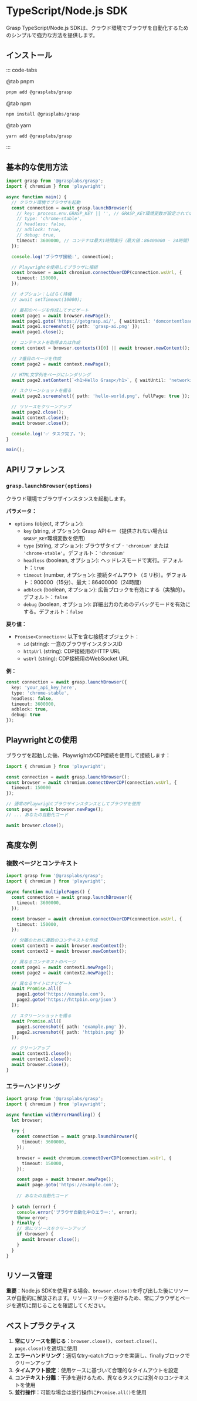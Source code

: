 # TypeScript/Node.js SDK

Grasp TypeScript/Node.js SDKは、クラウド環境でブラウザを自動化するためのシンプルで強力な方法を提供します。

## インストール

::: code-tabs

@tab pnpm

```bash
pnpm add @grasplabs/grasp
```

@tab npm

```bash
npm install @grasplabs/grasp
```

@tab yarn

```bash
yarn add @grasplabs/grasp
```

:::

## 基本的な使用方法

```typescript
import grasp from '@grasplabs/grasp';
import { chromium } from 'playwright';

async function main() {
  // クラウド環境でブラウザを起動
  const connection = await grasp.launchBrowser({
    // key: process.env.GRASP_KEY || '', // GRASP_KEY環境変数が設定されている場合はオプション
    // type: 'chrome-stable',
    // headless: false, 
    // adblock: true, 
    // debug: true,
    timeout: 3600000, // コンテナは最大1時間実行（最大値：86400000 - 24時間）
  });

  console.log('ブラウザ接続:', connection);

  // Playwrightを使用してブラウザに接続
  const browser = await chromium.connectOverCDP(connection.wsUrl, {
    timeout: 150000,
  });

  // オプション：しばらく待機
  // await setTimeout(10000);

  // 最初のページを作成してナビゲート
  const page1 = await browser.newPage();
  await page1.goto('https://getgrasp.ai/', { waitUntil: 'domcontentloaded' });
  await page1.screenshot({ path: 'grasp-ai.png' });
  await page1.close();

  // コンテキストを取得または作成
  const context = browser.contexts()[0] || await browser.newContext();

  // 2番目のページを作成
  const page2 = await context.newPage();

  // HTML文字列をページにレンダリング
  await page2.setContent(`<h1>Hello Grasp</h1>`, { waitUntil: 'networkidle' });

  // スクリーンショットを撮る
  await page2.screenshot({ path: 'hello-world.png', fullPage: true });

  // リソースをクリーンアップ
  await page2.close();
  await context.close();
  await browser.close();

  console.log('✅ タスク完了。');
}

main();
```

## APIリファレンス

### `grasp.launchBrowser(options)`

クラウド環境でブラウザインスタンスを起動します。

**パラメータ：**
- `options` (object, オプション):
  - `key` (string, オプション): Grasp APIキー（提供されない場合は`GRASP_KEY`環境変数を使用）
  - `type` (string, オプション): ブラウザタイプ - `'chromium'` または `'chrome-stable'`。デフォルト：`'chromium'`
  - `headless` (boolean, オプション): ヘッドレスモードで実行。デフォルト：`true`
  - `timeout` (number, オプション): 接続タイムアウト（ミリ秒）。デフォルト：900000（15分）、最大：86400000（24時間）
  - `adblock` (boolean, オプション): 広告ブロックを有効にする（実験的）。デフォルト：`false`
  - `debug` (boolean, オプション): 詳細出力のためのデバッグモードを有効にする。デフォルト：`false`

**戻り値：**
- `Promise<Connection>`: 以下を含む接続オブジェクト：
  - `id` (string): 一意のブラウザインスタンスID
  - `httpUrl` (string): CDP接続用のHTTP URL
  - `wsUrl` (string): CDP接続用のWebSocket URL

**例：**
```typescript
const connection = await grasp.launchBrowser({
  key: 'your_api_key_here',
  type: 'chrome-stable',
  headless: false,
  timeout: 3600000,
  adblock: true,
  debug: true
});
```

## Playwrightとの使用

ブラウザを起動した後、PlaywrightのCDP接続を使用して接続します：

```typescript
import { chromium } from 'playwright';

const connection = await grasp.launchBrowser();
const browser = await chromium.connectOverCDP(connection.wsUrl, {
  timeout: 150000
});

// 通常のPlaywrightブラウザインスタンスとしてブラウザを使用
const page = await browser.newPage();
// ... あなたの自動化コード

await browser.close();
```

## 高度な例

### 複数ページとコンテキスト

```typescript
import grasp from '@grasplabs/grasp';
import { chromium } from 'playwright';

async function multiplePages() {
  const connection = await grasp.launchBrowser({
    timeout: 3600000,
  });

  const browser = await chromium.connectOverCDP(connection.wsUrl, {
    timeout: 150000,
  });

  // 分離のために複数のコンテキストを作成
  const context1 = await browser.newContext();
  const context2 = await browser.newContext();

  // 異なるコンテキストのページ
  const page1 = await context1.newPage();
  const page2 = await context2.newPage();

  // 異なるサイトにナビゲート
  await Promise.all([
    page1.goto('https://example.com'),
    page2.goto('https://httpbin.org/json')
  ]);

  // スクリーンショットを撮る
  await Promise.all([
    page1.screenshot({ path: 'example.png' }),
    page2.screenshot({ path: 'httpbin.png' })
  ]);

  // クリーンアップ
  await context1.close();
  await context2.close();
  await browser.close();
}
```

### エラーハンドリング

```typescript
import grasp from '@grasplabs/grasp';
import { chromium } from 'playwright';

async function withErrorHandling() {
  let browser;
  
  try {
    const connection = await grasp.launchBrowser({
      timeout: 3600000,
    });

    browser = await chromium.connectOverCDP(connection.wsUrl, {
      timeout: 150000,
    });

    const page = await browser.newPage();
    await page.goto('https://example.com');
    
    // あなたの自動化コード
    
  } catch (error) {
    console.error('ブラウザ自動化中のエラー:', error);
    throw error;
  } finally {
    // 常にリソースをクリーンアップ
    if (browser) {
      await browser.close();
    }
  }
}
```

## リソース管理

**重要**：Node.js SDKを使用する場合、`browser.close()`を呼び出した後にリソースが自動的に解放されます。リソースリークを避けるため、常にブラウザとページを適切に閉じることを確認してください。

## ベストプラクティス

1. **常にリソースを閉じる**：`browser.close()`、`context.close()`、`page.close()`を適切に使用
2. **エラーハンドリング**：適切なtry-catchブロックを実装し、finallyブロックでクリーンアップ
3. **タイムアウト設定**：使用ケースに基づいて合理的なタイムアウトを設定
4. **コンテキスト分離**：干渉を避けるため、異なるタスクには別々のコンテキストを使用
5. **並行操作**：可能な場合は並行操作に`Promise.all()`を使用